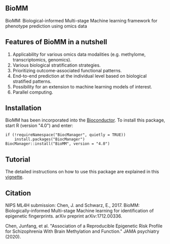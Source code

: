 ## BioMM
BioMM: Biological-informed Multi-stage Machine learning framework for phenotype prediction using omics data

## Features of BioMM in a nutshell

1. Applicability for various omics data modalities (e.g. methylome, transcriptomics, genomics).   
2. Various biological stratification strategies.    
3. Prioritizing outcome-associated functional patterns.   
4. End-to-end prediction at the individual level based on biological stratified patterns.   
4. Possibility for an extension to machine learning models of interest.   
6. Parallel computing. 

## Installation 

BioMM has been incorporated into the [Bioconductor](http://www.bioconductor.org/packages/devel/bioc//html/BioMM.html).
To install this package, start R (version "4.0") and enter:

```{r eval=FALSE}
if (!requireNamespace("BiocManager", quietly = TRUE))
    install.packages("BiocManager")
BiocManager::install("BioMM", version = "4.0")
``` 

## Tutorial 

The detailed instructions on how to use this package are explained in this [vignette](https://bioconductor.org/packages/devel/bioc/vignettes/BioMM/inst/doc/BioMMtutorial.html). 

## Citation

NIPS ML4H submission: Chen, J. and Schwarz, E., 2017. BioMM: Biologically-informed Multi-stage Machine learning for identification of epigenetic fingerprints. arXiv preprint arXiv:1712.00336.

Chen, Junfang, et al. "Association of a Reproducible Epigenetic Risk Profile for Schizophrenia With Brain Methylation and Function." JAMA psychiatry (2020).